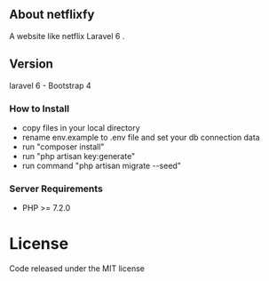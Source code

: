 


## About netflixfy
A website like netflix Laravel 6 .

## Version
laravel 6 - Bootstrap 4



### How to Install
 
 - copy files in your local directory
 - rename env.example to .env file and set your db connection data
 - run "composer install"
 - run "php artisan key:generate"
 - run command "php artisan migrate --seed"
 
   
### Server Requirements
 
- PHP >= 7.2.0


License
=======
Code released under the MIT license


